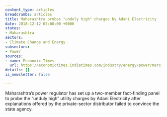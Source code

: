 ```yaml
---
content_type: articles
breadcrumbs: articles
title: Maharashtra probes "unduly high" charges by Adani Electricity
date: 2018-12-12 05:00:00 +0000
states:
- Maharashtra
sectors:
- Climate Change and Energy
subsectors:
- Power
sources:
- name: Economic Times
  url: https://economictimes.indiatimes.com/industry/energy/power/merc-to-probe-unduly-high-adani-power-bills-in-mumbai/articleshow/66997737.cms
details: []
is_newsletter: false

---
```

Maharashtra’s power regulator has set up a two-member fact-finding panel to probe the “unduly high” utility charges by Adani Electricity after explanations offered by the private-sector distributor failed to convince the state agency.
